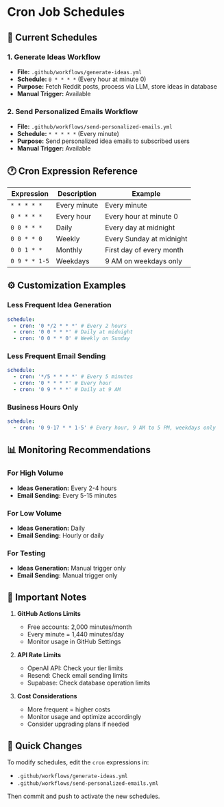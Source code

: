 # Cron Job Schedules

## 📅 Current Schedules

### 1. Generate Ideas Workflow

- **File:** `.github/workflows/generate-ideas.yml`
- **Schedule:** `0 * * * *` (Every hour at minute 0)
- **Purpose:** Fetch Reddit posts, process via LLM, store ideas in database
- **Manual Trigger:** Available

### 2. Send Personalized Emails Workflow

- **File:** `.github/workflows/send-personalized-emails.yml`
- **Schedule:** `* * * * *` (Every minute)
- **Purpose:** Send personalized idea emails to subscribed users
- **Manual Trigger:** Available

## 🕐 Cron Expression Reference

| Expression    | Description  | Example                  |
| ------------- | ------------ | ------------------------ |
| `* * * * *`   | Every minute | Every minute             |
| `0 * * * *`   | Every hour   | Every hour at minute 0   |
| `0 0 * * *`   | Daily        | Every day at midnight    |
| `0 0 * * 0`   | Weekly       | Every Sunday at midnight |
| `0 0 1 * *`   | Monthly      | First day of every month |
| `0 9 * * 1-5` | Weekdays     | 9 AM on weekdays only    |

## ⚙️ Customization Examples

### Less Frequent Idea Generation

```yaml
schedule:
  - cron: '0 */2 * * *' # Every 2 hours
  - cron: '0 0 * * *' # Daily at midnight
  - cron: '0 0 * * 0' # Weekly on Sunday
```

### Less Frequent Email Sending

```yaml
schedule:
  - cron: '*/5 * * * *' # Every 5 minutes
  - cron: '0 * * * *' # Every hour
  - cron: '0 9 * * *' # Daily at 9 AM
```

### Business Hours Only

```yaml
schedule:
  - cron: '0 9-17 * * 1-5' # Every hour, 9 AM to 5 PM, weekdays only
```

## 📊 Monitoring Recommendations

### For High Volume

- **Ideas Generation:** Every 2-4 hours
- **Email Sending:** Every 5-15 minutes

### For Low Volume

- **Ideas Generation:** Daily
- **Email Sending:** Hourly or daily

### For Testing

- **Ideas Generation:** Manual trigger only
- **Email Sending:** Manual trigger only

## 🚨 Important Notes

1. **GitHub Actions Limits**
   - Free accounts: 2,000 minutes/month
   - Every minute = 1,440 minutes/day
   - Monitor usage in GitHub Settings

2. **API Rate Limits**
   - OpenAI API: Check your tier limits
   - Resend: Check email sending limits
   - Supabase: Check database operation limits

3. **Cost Considerations**
   - More frequent = higher costs
   - Monitor usage and optimize accordingly
   - Consider upgrading plans if needed

## 🔧 Quick Changes

To modify schedules, edit the `cron` expressions in:

- `.github/workflows/generate-ideas.yml`
- `.github/workflows/send-personalized-emails.yml`

Then commit and push to activate the new schedules.
